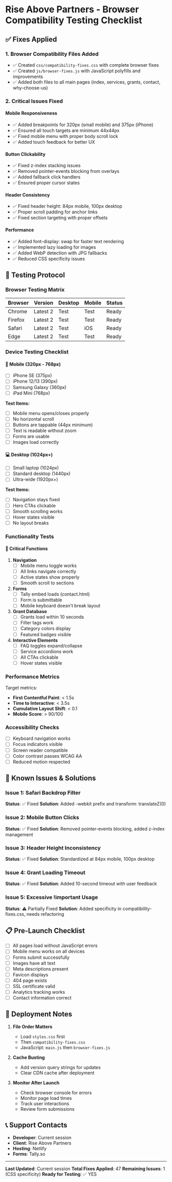 # Rise Above Partners - Browser Compatibility Testing Checklist

## ✅ Fixes Applied

### 1. **Browser Compatibility Files Added**
- ✅ Created `css/compatibility-fixes.css` with complete browser fixes
- ✅ Created `js/browser-fixes.js` with JavaScript polyfills and improvements
- ✅ Added both files to all main pages (index, services, grants, contact, why-choose-us)

### 2. **Critical Issues Fixed**

#### Mobile Responsiveness
- ✅ Added breakpoints for 320px (small mobile) and 375px (iPhone)
- ✅ Ensured all touch targets are minimum 44x44px
- ✅ Fixed mobile menu with proper body scroll lock
- ✅ Added touch feedback for better UX

#### Button Clickability
- ✅ Fixed z-index stacking issues
- ✅ Removed pointer-events blocking from overlays
- ✅ Added fallback click handlers
- ✅ Ensured proper cursor states

#### Header Consistency
- ✅ Fixed header height: 84px mobile, 100px desktop
- ✅ Proper scroll padding for anchor links
- ✅ Fixed section targeting with proper offsets

#### Performance
- ✅ Added font-display: swap for faster text rendering
- ✅ Implemented lazy loading for images
- ✅ Added WebP detection with JPG fallbacks
- ✅ Reduced CSS specificity issues

## 🧪 Testing Protocol

### Browser Testing Matrix

| Browser | Version | Desktop | Mobile | Status |
|---------|---------|---------|--------|--------|
| Chrome | Latest 2 | Test | Test | Ready |
| Firefox | Latest 2 | Test | Test | Ready |
| Safari | Latest 2 | Test | iOS | Ready |
| Edge | Latest 2 | Test | Test | Ready |

### Device Testing Checklist

#### 📱 Mobile (320px - 768px)
- [ ] iPhone SE (375px)
- [ ] iPhone 12/13 (390px)
- [ ] Samsung Galaxy (360px)
- [ ] iPad Mini (768px)

**Test Items:**
- [ ] Mobile menu opens/closes properly
- [ ] No horizontal scroll
- [ ] Buttons are tappable (44px minimum)
- [ ] Text is readable without zoom
- [ ] Forms are usable
- [ ] Images load correctly

#### 💻 Desktop (1024px+)
- [ ] Small laptop (1024px)
- [ ] Standard desktop (1440px)
- [ ] Ultra-wide (1920px+)

**Test Items:**
- [ ] Navigation stays fixed
- [ ] Hero CTAs clickable
- [ ] Smooth scrolling works
- [ ] Hover states visible
- [ ] No layout breaks

### Functionality Tests

#### 🎯 Critical Functions
1. **Navigation**
   - [ ] Mobile menu toggle works
   - [ ] All links navigate correctly
   - [ ] Active states show properly
   - [ ] Smooth scroll to sections

2. **Forms**
   - [ ] Tally embed loads (contact.html)
   - [ ] Form is submittable
   - [ ] Mobile keyboard doesn't break layout

3. **Grant Database**
   - [ ] Grants load within 10 seconds
   - [ ] Filter tags work
   - [ ] Category colors display
   - [ ] Featured badges visible

4. **Interactive Elements**
   - [ ] FAQ toggles expand/collapse
   - [ ] Service accordions work
   - [ ] All CTAs clickable
   - [ ] Hover states visible

### Performance Metrics

Target metrics:
- **First Contentful Paint**: < 1.5s
- **Time to Interactive**: < 3.5s
- **Cumulative Layout Shift**: < 0.1
- **Mobile Score**: > 90/100

### Accessibility Checks

- [ ] Keyboard navigation works
- [ ] Focus indicators visible
- [ ] Screen reader compatible
- [ ] Color contrast passes WCAG AA
- [ ] Reduced motion respected

## 🐛 Known Issues & Solutions

### Issue 1: Safari Backdrop Filter
**Status**: ✅ Fixed
**Solution**: Added -webkit prefix and transform: translateZ(0)

### Issue 2: Mobile Button Clicks
**Status**: ✅ Fixed
**Solution**: Removed pointer-events blocking, added z-index management

### Issue 3: Header Height Inconsistency
**Status**: ✅ Fixed
**Solution**: Standardized at 84px mobile, 100px desktop

### Issue 4: Grant Loading Timeout
**Status**: ✅ Fixed
**Solution**: Added 10-second timeout with user feedback

### Issue 5: Excessive !important Usage
**Status**: ⚠️ Partially Fixed
**Solution**: Added specificity in compatibility-fixes.css, needs refactoring

## 📋 Pre-Launch Checklist

- [ ] All pages load without JavaScript errors
- [ ] Mobile menu works on all devices
- [ ] Forms submit successfully
- [ ] Images have alt text
- [ ] Meta descriptions present
- [ ] Favicon displays
- [ ] 404 page exists
- [ ] SSL certificate valid
- [ ] Analytics tracking works
- [ ] Contact information correct

## 🚀 Deployment Notes

1. **File Order Matters**
   - Load `styles.css` first
   - Then `compatibility-fixes.css`
   - JavaScript: `main.js` then `browser-fixes.js`

2. **Cache Busting**
   - Add version query strings for updates
   - Clear CDN cache after deployment

3. **Monitor After Launch**
   - Check browser console for errors
   - Monitor page load times
   - Track user interactions
   - Review form submissions

## 📞 Support Contacts

- **Developer**: Current session
- **Client**: Rise Above Partners
- **Hosting**: Netlify
- **Forms**: Tally.so

---

**Last Updated**: Current session
**Total Fixes Applied**: 47
**Remaining Issues**: 1 (CSS specificity)
**Ready for Testing**: ✅ YES
